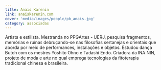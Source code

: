 ```yaml
---
title: Anais Karenin
link: anaiskarenin.com
cover: 'media/images/people/pb_anais.jpg'
category: associadas
---
```

 Artista e estilista. Mestranda no PPGArtes - UERJ, pesquisa fragmentos, memórias e ruínas debruçando-se nas filosofias sertanejas e orientais que aborda por meio de performances, instalações e objetos. Estudou dança Butoh com os mestres Yoshito Ohno e Tadashi Endo. Criadora da INA NIN, projeto de moda e arte no qual emprega tecnologias da fitoterapia tradicional chinesa e brasileira.
